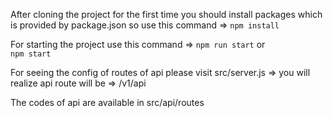 After cloning the project for the first time you should install packages which is provided by package.json so use this command => ``` npm install ```

For starting the project use this command => 
``` npm run start ``` 
or  
``` npm start ```

For seeing the config of routes of api please visit src/server.js => you will realize api route will be => /v1/api

The codes of api are available in src/api/routes
